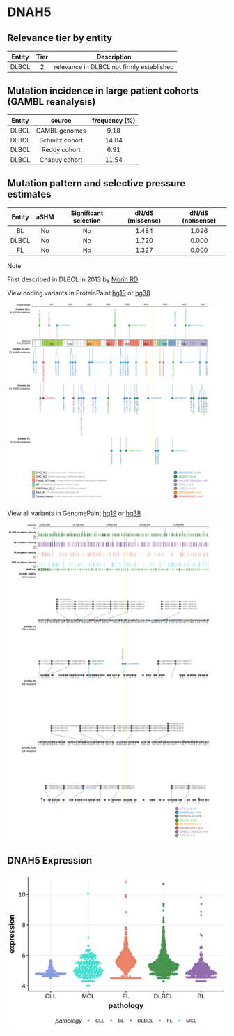 # DNAH5

## Relevance tier by entity

|Entity|Tier|Description                              |
|:------:|:----:|-----------------------------------------|
|DLBCL |2   |relevance in DLBCL not firmly established|

## Mutation incidence in large patient cohorts (GAMBL reanalysis)

|Entity|source        |frequency (%)|
|:------:|:--------------:|:-------------:|
|DLBCL |GAMBL genomes | 9.18        |
|DLBCL |Schmitz cohort|14.04        |
|DLBCL |Reddy cohort  | 6.91        |
|DLBCL |Chapuy cohort |11.54        |

## Mutation pattern and selective pressure estimates

|Entity|aSHM|Significant selection|dN/dS (missense)|dN/dS (nonsense)|
|:------:|:----:|:---------------------:|:----------------:|:----------------:|
|BL    |No  |No                   |1.484           |1.096           |
|DLBCL |No  |No                   |1.720           |0.000           |
|FL    |No  |No                   |1.327           |0.000           |


> [!NOTE]
> First described in DLBCL in 2013 by [Morin RD](https://pubmed.ncbi.nlm.nih.gov/23699601)


View coding variants in ProteinPaint [hg19](https://morinlab.github.io/LLMPP/GAMBL/DNAH5_protein.html)  or [hg38](https://morinlab.github.io/LLMPP/GAMBL/DNAH5_protein_hg38.html)

![image](images/proteinpaint/DNAH5_NM_001369.svg)

View all variants in GenomePaint [hg19](https://morinlab.github.io/LLMPP/GAMBL/DNAH5.html)  or [hg38](https://morinlab.github.io/LLMPP/GAMBL/DNAH5_hg38.html)

![image](images/proteinpaint/DNAH5.svg)
## DNAH5 Expression
![image](images/gene_expression/DNAH5_by_pathology.svg)
<!-- ORIGIN: morinMutationalStructuralAnalysis2013 -->
